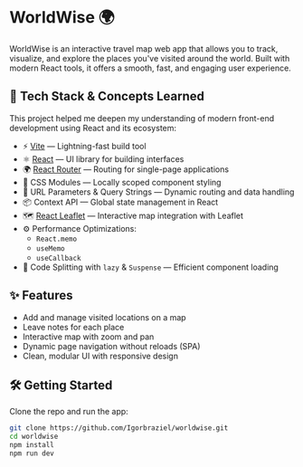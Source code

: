 # WorldWise 🌍

WorldWise is an interactive travel map web app that allows you to track, visualize, and explore the places you've visited around the world. Built with modern React tools, it offers a smooth, fast, and engaging user experience.

## 🚀 Tech Stack & Concepts Learned

This project helped me deepen my understanding of modern front-end development using React and its ecosystem:

- ⚡️ [Vite](https://vitejs.dev/) — Lightning-fast build tool
- ⚛️ [React](https://reactjs.org/) — UI library for building interfaces
- 🌍 [React Router](https://reactrouter.com/) — Routing for single-page applications
- 🎨 CSS Modules — Locally scoped component styling
- 🔗 URL Parameters & Query Strings — Dynamic routing and data handling
- 📦 Context API — Global state management in React
- 🗺️ [React Leaflet](https://react-leaflet.js.org/) — Interactive map integration with Leaflet
- ⚙️ Performance Optimizations:
  - `React.memo`
  - `useMemo`
  - `useCallback`
- 🧩 Code Splitting with `lazy` & `Suspense` — Efficient component loading

## ✨ Features

- Add and manage visited locations on a map
- Leave notes for each place
- Interactive map with zoom and pan
- Dynamic page navigation without reloads (SPA)
- Clean, modular UI with responsive design

## 🛠️ Getting Started

Clone the repo and run the app:

```bash
git clone https://github.com/Igorbraziel/worldwise.git
cd worldwise
npm install
npm run dev
